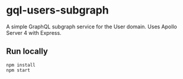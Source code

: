 # gql-users-subgraph

A simple GraphQL subgraph service for the User domain. Uses Apollo Server 4 with Express.

## Run locally

```shell
npm install
npm start
```

